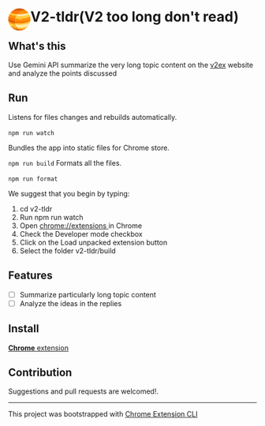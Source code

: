 # <img src="public/icons/icon_48.png" width="45" align="left"> V2-tldr(V2 too long don't read)

## What's this

Use Gemini API summarize the very long topic content on the [v2ex](https://www.v2ex.com/) website and analyze the points discussed

## Run

Listens for files changes and rebuilds automatically.

`npm run watch`

Bundles the app into static files for Chrome store.

`npm run build`
Formats all the files.

`npm run format`

We suggest that you begin by typing:

1. cd v2-tldr
2. Run npm run watch
3. Open <a href='chrome://extensions'> chrome://extensions </a> in Chrome
4. Check the Developer mode checkbox
5. Click on the Load unpacked extension button
6. Select the folder v2-tldr/build

## Features

- [ ] Summarize particularly long topic content
- [ ] Analyze the ideas in the replies

## Install

[**Chrome** extension]() <!-- TODO: Add chrome extension link inside parenthesis -->

## Contribution

Suggestions and pull requests are welcomed!.

---

This project was bootstrapped with [Chrome Extension CLI](https://github.com/dutiyesh/chrome-extension-cli)

